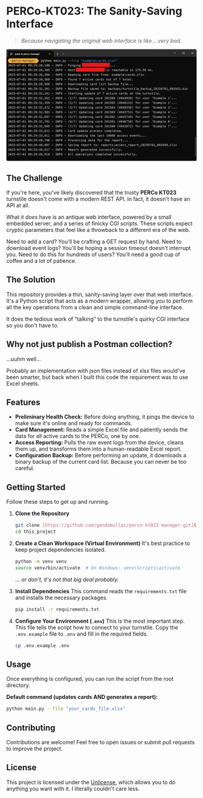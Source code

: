 # PERCo-KT023: The Sanity-Saving Interface

> _Because navigating the original web interface is like ...very bad._

<p align="center">
    <img src=".repo/screenshot.jpg" alt="PERCo-KT023 Manager Screenshot" width="600"/>
</p>

## The Challenge

If you're here, you've likely discovered that the trusty **PERCo KT023** turnstile doesn't come with a modern REST API. In fact, it doesn't have an API at all.

What it _does_ have is an antique web interface, powered by a small embedded server, and a series of finicky CGI scripts. These scripts expect cryptic parameters that feel like a throwback to a different era of the web.

Need to add a card? You'll be crafting a GET request by hand. Need to download event logs? You'll be hoping a session timeout doesn't interrupt you. Need to do this for hundreds of users? You'll need a good cup of coffee and a lot of patience.

## The Solution

This repository provides a thin, sanity-saving layer over that web interface. It's a Python script that acts as a modern wrapper, allowing you to perform all the key operations from a clean and simple command-line interface.

It does the tedious work of "talking" to the turnstile's quirky CGI interface so you don't have to.

## Why not just publish a Postman collection?

...uuhm well...

Probably an implementation with json files instead of xlsx files would've been smarter, but back when I built this code the requirement was to use Excel sheets.

## Features

- **Preliminary Health Check:** Before doing anything, it pings the device to make sure it's online and ready for commands.
- **Card Management:** Reads a simple Excel file and patiently sends the data for all active cards to the PERCo, one by one.
- **Access Reporting:** Pulls the raw event logs from the device, cleans them up, and transforms them into a human-readable Excel report.
- **Configuration Backup:** Before performing an update, it downloads a binary backup of the current card list. Because you can never be too careful.

## Getting Started

Follow these steps to get up and running.

1.  **Clone the Repository**

    ```bash
    git clone [https://github.com/gandomullac/perco-kt023-manager.git](https://github.com/gandomullac/perco-kt023-manager.git)
    cd this_project
    ```

2.  **Create a Clean Workspace (Virtual Environment)**
    It's best practice to keep project dependencies isolated.

    ```bash
    python -m venv venv
    source venv/bin/activate  # On Windows: venv\Scripts\activate
    ```

    _... or don't, it's not that big deal probably._

3.  **Install Dependencies**
    This command reads the `requirements.txt` file and installs the necessary packages.

    ```bash
    pip install -r requirements.txt
    ```

4.  **Configure Your Environment (`.env`)**
    This is the most important step. This file tells the script how to connect to your turnstile.
    Copy the `.env.example` file to `.env` and fill in the required fields.

    ```bash
    cp .env.example .env
    ```

## Usage

Once everything is configured, you can run the script from the root directory.

**Default command (updates cards AND generates a report):**

```bash
python main.py --file "your_cards_file.xlsx"
```

## Contributing

Contributions are welcome! Feel free to open issues or submit pull requests to improve the project.

## License

This project is licensed under the [Unlicense](https://unlicense.org/), which allows you to do anything you want with it. I literally couldn't care less.
